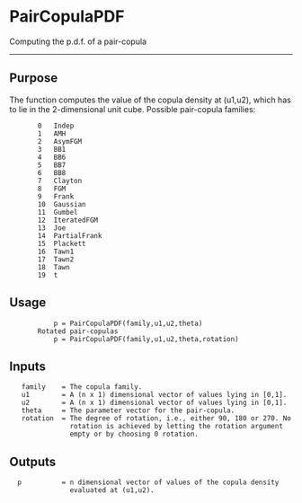 # PairCopulaPDF

Computing the p.d.f. of a pair-copula

---
## Purpose
The function computes the value of the copula density at (u1,u2),
        which has to lie in the 2-dimensional unit cube. Possible
        pair-copula families:
        
           0   Indep
           1   AMH
           2   AsymFGM
           3   BB1
           4   BB6
           5   BB7
           6   BB8
           7   Clayton
           8   FGM
           9   Frank
           10  Gaussian
           11  Gumbel
           12  IteratedFGM
           13  Joe
           14  PartialFrank
           15  Plackett
           16  Tawn1
           17  Tawn2
           18  Tawn
           19  t


## Usage
               p = PairCopulaPDF(family,u1,u2,theta)
           Rotated pair-copulas
               p = PairCopulaPDF(family,u1,u2,theta,rotation)


## Inputs
       family    = The copula family.
       u1        = A (n x 1) dimensional vector of values lying in [0,1].
       u2        = A (n x 1) dimensional vector of values lying in [0,1].
       theta     = The parameter vector for the pair-copula.
       rotation  = The degree of rotation, i.e., either 90, 180 or 270. No
                   rotation is achieved by letting the rotation argument
                   empty or by choosing 0 rotation.


## Outputs
      p          = n dimensional vector of values of the copula density
                   evaluated at (u1,u2).
